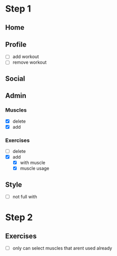 # Step 1
## Home

## Profile
* [ ] add workout
* [ ] remove workout

## Social

## Admin

### Muscles
* [X] delete
* [X] add

### Exercises
* [ ] delete
* [X] add
  * [X] with muscle
  * [X] muscle usage

## Style
* [ ] not full with

# Step 2

## Exercises
* [ ] only can select muscles that arent used already